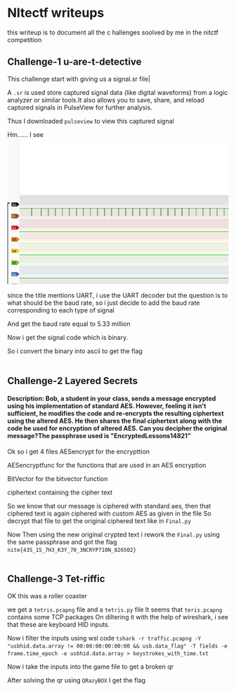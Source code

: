 # NItectf  writeups
this writeup is to document all the c hallenges soolved by me in the nitctf competition

## Challenge-1 u-are-t-detective
This challenge start with giving us a signal.sr file|

A `.sr` is used store captured signal data (like digital waveforms) from a logic analyzer or similar tools.It also  allows you to save, share, and reload captured signals in PulseView for further analysis.

Thus I downloaded `pulseview` to view this captured signal

Hm...... I see 
![Image1](Nite1.png)

since the title mentions UART, i use the UART decoder but the question is to what should be the baud rate, so i just decide to add the baud rate corresponding to each type of signal

And get the baud rate equal to 5.33 million

Now i get the signal code which is binary.

So i convert the binary into ascii to get the flag
<br><br>

## Challenge-2 Layered Secrets

#### Description: Bob, a student in your class, sends a message encrypted using his implementation of standard AES. However, feeling it isn't sufficient, he modifies the code and re-encrypts the resulting ciphertext using the altered AES. He then shares the final ciphertext along with the code he used for encryption of altered AES. Can you decipher the original message?The passphrase used is "EncryptedLessons14821"

Ok so i get 4 files 
AESencrypt for the encrypttion

AESencryptfunc for the functions that are used in an AES encryption

BitVector for the bitvector function

ciphertext containing the cipher text

So we know that our message is ciphered with standard aes, then that ciphered text is again ciphered with custom AES as given in the file
So decrypt that file to get the original ciphered text like in 
`Final.py`

Now Then using the new original crypted text i rework the `Final.py` using the same passphrase and got the flag
`nite{435_15_7H3_K3Y_70_3NCRYP710N_826502}`
<br><br>

## Challenge-3 Tet-riffic
OK this was a roller coaster

we get a `tetris.pcapng` file and a `tetris.py` file
It seems that `teris.pcapng` contains some TCP packages
On diltering it with the help of wireshark, i see that these are keyboard HID inputs.

Now i filter the inputs using wsl code
`tshark -r traffic.pcapng -Y "usbhid.data.array != 00:00:00:00:00:00 && usb.data_flag" -T fields -e frame.time_epoch -e usbhid.data.array > keystrokes_with_time.txt`

Now i take the inputs into the game file to get a broken qr

After solving the qr using `QRazyBOX`
I get the flag 
